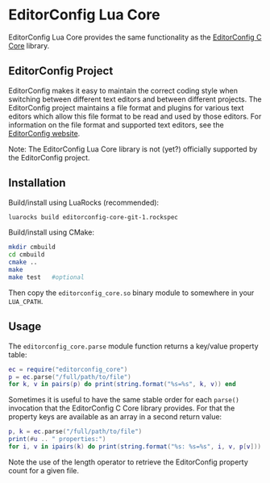 # EditorConfig Lua Core

EditorConfig Lua Core provides the same functionality as the [EditorConfig C Core](https://github.com/editorconfig/editorconfig-core-c) library.

## EditorConfig Project

EditorConfig makes it easy to maintain the correct coding style when switching between different text editors and between different projects. The EditorConfig project maintains a file format and plugins for various text editors which allow this file format to be read and used by those editors. For information on the file format and supported text editors, see the [EditorConfig website](http://editorconfig.org>).

Note: The EditorConfig Lua Core library is not (yet?) officially supported by the EditorConfig project.

## Installation

Build/install using LuaRocks (recommended):

```sh
luarocks build editorconfig-core-git-1.rockspec
```

Build/install using CMake:

```sh
mkdir cmbuild
cd cmbuild
cmake ..
make
make test   #optional
```

Then copy the `editorconfig_core.so` binary module to somewhere in your `LUA_CPATH`.

## Usage

The `editorconfig_core.parse` module function returns a key/value property table:

```lua
ec = require("editorconfig_core")
p = ec.parse("/full/path/to/file")
for k, v in pairs(p) do print(string.format("%s=%s", k, v)) end
```

Sometimes it is useful to have the same stable order for each `parse()` invocation that the EditorConfig C Core library provides. For that the property keys are available as an array in a second return value:

```lua
p, k = ec.parse("/full/path/to/file")
print(#u .. " properties:")
for i, v in ipairs(k) do print(string.format("%s: %s=%s", i, v, p[v])) end
```

Note the use of the length operator to retrieve the EditorConfig property count for a given file.
